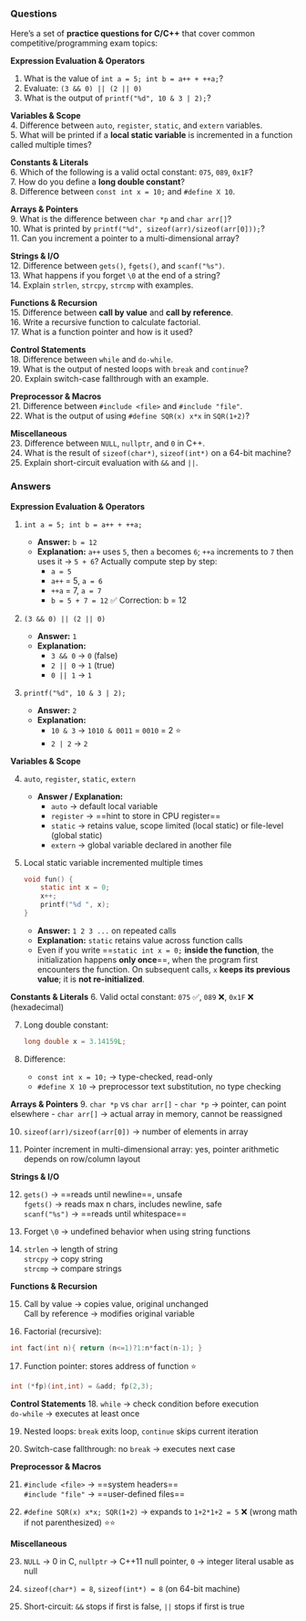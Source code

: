 
### Questions

Here’s a set of **practice questions for C/C++** that cover common competitive/programming exam topics:

**Expression Evaluation & Operators**
1. What is the value of `int a = 5; int b = a++ + ++a;`?
2. Evaluate: `(3 && 0) || (2 || 0)`
3. What is the output of `printf("%d", 10 & 3 | 2);`?
    

**Variables & Scope**  
4. Difference between `auto`, `register`, `static`, and `extern` variables.  
5. What will be printed if a **local static variable** is incremented in a function called multiple times?

**Constants & Literals**  
6. Which of the following is a valid octal constant: `075`, `089`, `0x1F`?  
7. How do you define a **long double constant**?  
8. Difference between `const int x = 10;` and `#define X 10`.

**Arrays & Pointers**  
9. What is the difference between `char *p` and `char arr[]`?  
10. What is printed by `printf("%d", sizeof(arr)/sizeof(arr[0]));`?  
11. Can you increment a pointer to a multi-dimensional array?

**Strings & I/O**  
12. Difference between `gets()`, `fgets()`, and `scanf("%s")`.  
13. What happens if you forget `\0` at the end of a string?  
14. Explain `strlen`, `strcpy`, `strcmp` with examples.

**Functions & Recursion**  
15. Difference between **call by value** and **call by reference**.  
16. Write a recursive function to calculate factorial.  
17. What is a function pointer and how is it used?

**Control Statements**  
18. Difference between `while` and `do-while`.  
19. What is the output of nested loops with `break` and `continue`?  
20. Explain switch-case fallthrough with an example.

**Preprocessor & Macros**  
21. Difference between `#include <file>` and `#include "file"`.  
22. What is the output of using `#define SQR(x) x*x` in `SQR(1+2)`?

**Miscellaneous**  
23. Difference between `NULL`, `nullptr`, and `0` in C++.  
24. What is the result of `sizeof(char*)`, `sizeof(int*)` on a 64-bit machine?  
25. Explain short-circuit evaluation with `&&` and `||`.


### Answers

**Expression Evaluation & Operators**

1. `int a = 5; int b = a++ + ++a;`
    - **Answer:** `b = 12`
    - **Explanation:** `a++` uses `5`, then `a` becomes `6`; `++a` increments to `7` then uses it → `5 + 6`? Actually compute step by step:
        - `a = 5`
        - `a++` = 5, `a = 6`
        - `++a` = 7, `a = 7`
        - `b = 5 + 7 = 12` ✅ Correction: b = 12
            
2. `(3 && 0) || (2 || 0)`
    - **Answer:** `1`
    - **Explanation:**
        - `3 && 0` → `0` (false)
        - `2 || 0` → `1` (true)
        - `0 || 1` → `1`
            
3. `printf("%d", 10 & 3 | 2);`
    - **Answer:** `2`
    - **Explanation:**
        - `10 & 3` → `1010 & 0011` = `0010` = 2 ⭐
        - `2 | 2` → `2`
            

**Variables & Scope**

4. `auto`, `register`, `static`, `extern`
    - **Answer / Explanation:**
        - `auto` → default local variable
        - `register` → ==hint to store in CPU register==
        - `static` → retains value, scope limited (local static) or file-level (global static)
        - `extern` → global variable declared in another file
            
5. Local static variable incremented multiple times
    ```c
    void fun() {
        static int x = 0;
        x++;
        printf("%d ", x);
    }
    ```
    - **Answer:** `1 2 3 ...` on repeated calls
    - **Explanation:** `static` retains value across function calls
    - Even if you write ==`static int x = 0;` **inside the function**, the initialization happens **only once**==, when the program first encounters the function. On subsequent calls, `x` **keeps its previous value**; it is **not re-initialized**.


**Constants & Literals**
6. Valid octal constant: `075` ✅, `089` ❌, `0x1F` ❌ (hexadecimal)

7. Long double constant:
    ```c
    long double x = 3.14159L;
    ```
    
8. Difference:
    - `const int x = 10;` → type-checked, read-only
    - `#define X 10` → preprocessor text substitution, no type checking

**Arrays & Pointers**
9. `char *p` vs `char arr[]`
    - `char *p` → pointer, can point elsewhere
    - `char arr[]` → actual array in memory, cannot be reassigned
        
10. `sizeof(arr)/sizeof(arr[0])` → number of elements in array

11. Pointer increment in multi-dimensional array: yes, pointer arithmetic depends on row/column layout
    

**Strings & I/O**

12. `gets()` → ==reads until newline==, unsafe  
    `fgets()` → reads max n chars, includes newline, safe  
    `scanf("%s")` → ==reads until whitespace==
    
13. Forget `\0` → undefined behavior when using string functions
    
14. `strlen` → length of string  
    `strcpy` → copy string  
    `strcmp` → compare strings
    

**Functions & Recursion**

15. Call by value → copies value, original unchanged  
    Call by reference → modifies original variable
    
16. Factorial (recursive):
```c
int fact(int n){ return (n<=1)?1:n*fact(n-1); }
```

17. Function pointer: stores address of function ⭐
```c
int (*fp)(int,int) = &add; fp(2,3);
```


**Control Statements**
18. `while` → check condition before execution  
    `do-while` → executes at least once

19. Nested loops: `break` exits loop, `continue` skips current iteration

20. Switch-case fallthrough: no `break` → executes next case


**Preprocessor & Macros**

21. `#include <file>` → ==system headers==  
    `#include "file"` → ==user-defined files==

22. `#define SQR(x) x*x; SQR(1+2)` → expands to `1+2*1+2 = 5` ❌ (wrong math if not parenthesized) ⭐⭐
    

**Miscellaneous**

23. `NULL` → 0 in C, `nullptr` → C++11 null pointer, `0` → integer literal usable as null

24. `sizeof(char*) = 8`, `sizeof(int*) = 8` (on 64-bit machine)
    
25. Short-circuit: `&&` stops if first is false, `||` stops if first is true
    
